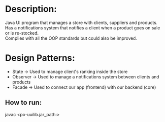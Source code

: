 # Description:
Java UI program that manages a store with clients, suppliers and products. <br />
Has a notifications system that notifies a client when a product goes on sale or is re-stocked. <br />
Complies with all the OOP standards but could also be improved. <br />

# Design Patterns:
* State -> Used to manage client's ranking inside the store
* Observer -> Used to manage a notifications system between clients and products
* Facade -> Used to connect our app (frontend) with our backend (core)

## How to run:
javac <po-uuilib.jar_path:>
